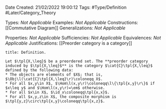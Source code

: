 <div class="topSpace"></div>

Date Created: 21/02/2022 19:00:12
Tags: #Type/Definition #Later/Category_Theory

Types: <i>Not Applicable</i>
Examples: <i>Not Applicable</i>
Constructions: [[Commutative Diagram]]
Generalizations: <i>Not Applicable</i>

Properties: <i>Not Applicable</i>
Sufficiencies: <i>Not Applicable</i>
Equivalences: <i>Not Applicable</i>
Justifications: [[Preorder category is a category]]

``` ad-Definition
title: Definition.

Let $\tpl{X,\leq}$ be a preordered set. The **preorder category induced by $\tpl{X,\leq}$** is the category $\cat{C}\tpl{X,\leq}$ defined by the following data:
* The objects are elements of $X$; that is, $\Obj\l(\cat{C}\tpl{X,\leq}\r)\coloneqq X$.
* For all $x,y\in X$, $\Hom\l(x,y\r)\coloneqq\l\{\tpl{x,y}\r\}$ if $x\leq y$ and $\Hom\l(x,y\r)=\em$ otherwise.
* For all $x\in X$, $\id_x\coloneqq\tpl{x,x}$.
* For all $x,y,z\in X$, the composite morphism is $\tpl{y,z}\circ\tpl{x,y}\coloneqq\tpl{x,z}$.

```
